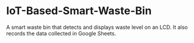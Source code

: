 # IoT-Based-Smart-Waste-Bin
A smart waste bin that detects and displays waste level on an LCD. It also records the data collected in Google Sheets.
